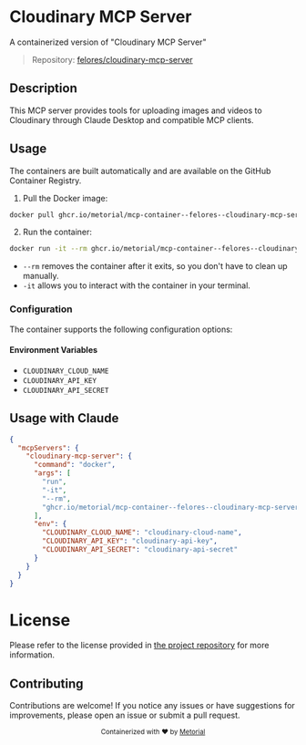 
# Cloudinary MCP Server

A containerized version of "Cloudinary MCP Server"

> Repository: [felores/cloudinary-mcp-server](https://github.com/felores/cloudinary-mcp-server)

## Description

This MCP server provides tools for uploading images and videos to Cloudinary through Claude Desktop and compatible MCP clients.


## Usage

The containers are built automatically and are available on the GitHub Container Registry.

1. Pull the Docker image:

```bash
docker pull ghcr.io/metorial/mcp-container--felores--cloudinary-mcp-server--cloudinary-mcp-server
```

2. Run the container:

```bash
docker run -it --rm ghcr.io/metorial/mcp-container--felores--cloudinary-mcp-server--cloudinary-mcp-server 
```

- `--rm` removes the container after it exits, so you don't have to clean up manually.
- `-it` allows you to interact with the container in your terminal.


### Configuration

The container supports the following configuration options:




#### Environment Variables

- `CLOUDINARY_CLOUD_NAME`
- `CLOUDINARY_API_KEY`
- `CLOUDINARY_API_SECRET`




## Usage with Claude

```json
{
  "mcpServers": {
    "cloudinary-mcp-server": {
      "command": "docker",
      "args": [
        "run",
        "-it",
        "--rm",
        "ghcr.io/metorial/mcp-container--felores--cloudinary-mcp-server--cloudinary-mcp-server"
      ],
      "env": {
        "CLOUDINARY_CLOUD_NAME": "cloudinary-cloud-name",
        "CLOUDINARY_API_KEY": "cloudinary-api-key",
        "CLOUDINARY_API_SECRET": "cloudinary-api-secret"
      }
    }
  }
}
```

# License

Please refer to the license provided in [the project repository](https://github.com/felores/cloudinary-mcp-server) for more information.

## Contributing

Contributions are welcome! If you notice any issues or have suggestions for improvements, please open an issue or submit a pull request.

<div align="center">
  <sub>Containerized with ❤️ by <a href="https://metorial.com">Metorial</a></sub>
</div>
  